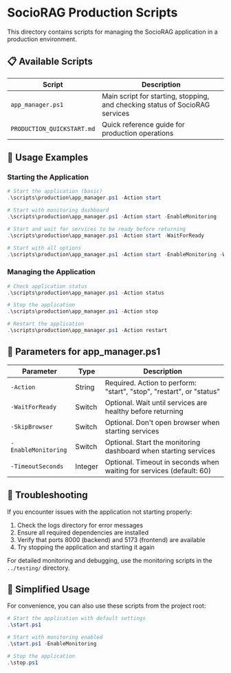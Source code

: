# SocioRAG Production Scripts

This directory contains scripts for managing the SocioRAG application in a production environment.

## 📋 Available Scripts

| Script | Description |
|--------|-------------|
| `app_manager.ps1` | Main script for starting, stopping, and checking status of SocioRAG services |
| `PRODUCTION_QUICKSTART.md` | Quick reference guide for production operations |

## 📝 Usage Examples

### Starting the Application

```powershell
# Start the application (basic)
.\scripts\production\app_manager.ps1 -Action start

# Start with monitoring dashboard
.\scripts\production\app_manager.ps1 -Action start -EnableMonitoring

# Start and wait for services to be ready before returning
.\scripts\production\app_manager.ps1 -Action start -WaitForReady

# Start with all options
.\scripts\production\app_manager.ps1 -Action start -EnableMonitoring -WaitForReady -TimeoutSeconds 120
```

### Managing the Application

```powershell
# Check application status
.\scripts\production\app_manager.ps1 -Action status

# Stop the application
.\scripts\production\app_manager.ps1 -Action stop

# Restart the application
.\scripts\production\app_manager.ps1 -Action restart
```

## 🔧 Parameters for app_manager.ps1

| Parameter | Type | Description |
|-----------|------|-------------|
| `-Action` | String | Required. Action to perform: "start", "stop", "restart", or "status" |
| `-WaitForReady` | Switch | Optional. Wait until services are healthy before returning |
| `-SkipBrowser` | Switch | Optional. Don't open browser when starting services |
| `-EnableMonitoring` | Switch | Optional. Start the monitoring dashboard when starting services |
| `-TimeoutSeconds` | Integer | Optional. Timeout in seconds when waiting for services (default: 60) |

## 🚨 Troubleshooting

If you encounter issues with the application not starting properly:

1. Check the logs directory for error messages
2. Ensure all required dependencies are installed
3. Verify that ports 8000 (backend) and 5173 (frontend) are available
4. Try stopping the application and starting it again

For detailed monitoring and debugging, use the monitoring scripts in the `../testing/` directory.

## 📝 Simplified Usage

For convenience, you can also use these scripts from the project root:

```powershell
# Start the application with default settings
.\start.ps1

# Start with monitoring enabled
.\start.ps1 -EnableMonitoring

# Stop the application
.\stop.ps1
```
